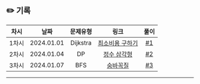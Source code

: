 ## ✏️ 기록

| 차시  |    날짜    | 문제유형 |                          링크                           |                          풀이                           |
| :---: | :--------: | :------: | :-----------------------------------------------------: | :-----------------------------------------------------: |
| 1차시 | 2024.01.01 | Dijkstra | [최소비용 구하기](https://www.acmicpc.net/problem/1916) | [#1](https://github.com/AlgoLeadMe/AlgoLeadMe-5/pull/5) |
| 2차시 | 2024.01.04 |    DP    |   [정수 삼각형](https://www.acmicpc.net/problem/1932)   | [#2](https://github.com/AlgoLeadMe/AlgoLeadMe-5/pull/6) |
| 3차시 | 2024.01.07 |   BFS    |    [숨바꼭질](https://www.acmicpc.net/problem/1697)     | [#3](https://github.com/AlgoLeadMe/AlgoLeadMe-5/pull/5) |

---
